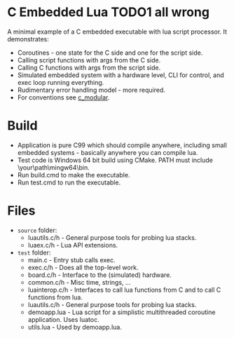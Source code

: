 # C Embedded Lua TODO1 all wrong

A minimal example of a C embedded executable with lua script processor.
It demonstrates:
- Coroutines - one state for the C side and one for the script side.
- Calling script functions with args from the C side.
- Calling C functions with args from the script side.
- Simulated embedded system with a hardware level, CLI for control, and exec loop running everything.
- Rudimentary error handling model - more required.
- For conventions see [c_modular](https://github.com/cepthomas/c_modular/blob/master/README.md).

# Build
- Application is pure C99 which should compile anywhere, including small embedded systems - basically anywhere you can compile lua.
- Test code is Windows 64 bit build using CMake. PATH must include \your\path\mingw64\bin.
- Run build.cmd to make the executable.
- Run test.cmd to run the executable.

# Files
- `source` folder:
    - luautils.c/h - General purpose tools for probing lua stacks.
    - luaex.c/h - Lua API extensions.
- `test` folder:
    - main.c - Entry stub calls exec.
    - exec.c/h - Does all the top-level work.
    - board.c/h - Interface to the (simulated) hardware.
    - common.c/h - Misc time, strings, ...
    - luainterop.c/h - Interfaces to call lua functions from C and to call C functions from lua.
    - luautils.c/h - General purpose tools for probing lua stacks.
    - demoapp.lua - Lua script for a simplistic multithreaded coroutine application. Uses luatoc.
    - utils.lua - Used by demoapp.lua.
